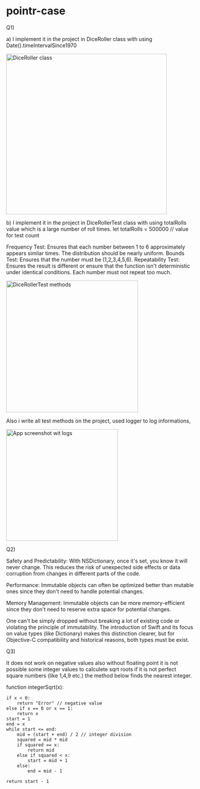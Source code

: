 # pointr-case

Q1)

a) I implement it in the project in DiceRoller class with using Date().timeIntervalSince1970

<img width="431" alt="DiceRoller class" src="https://github.com/rcanbaba/pointr-case/assets/32519328/7731f786-2ca2-4ed1-9929-11441f31252c">

b) I implement it in the project in DiceRollerTest class with using totalRolls value which is a large number of roll times.
let totalRolls = 500000 // value for test count

Frequency Test: Ensures that each number between 1 to 6 approximately appears similar times. The distribution should be nearly uniform.
Bounds Test: Ensures that the number must be (1,2,3,4,5,6).
Repeatability Test: Ensures the result is different or ensure that the function isn't deterministic under identical conditions. Each number must not repeat too much.

<img width="354" alt="DiceRollerTest methods" src="https://github.com/rcanbaba/pointr-case/assets/32519328/7d517cbc-9674-46e7-bc6b-03c12c377a7a">

Also i write all test methods on the project, used logger to log informations,

<img width="300" alt="App screenshot wit logs" src="https://github.com/rcanbaba/pointr-case/assets/32519328/34495007-f3b1-4129-b6c3-258e00794ade">




Q2)

Safety and Predictability: With NSDictionary, once it's set, you know it will never change. This reduces the risk of unexpected side effects or data corruption from changes in different parts of the code.

Performance: Immutable objects can often be optimized better than mutable ones since they don't need to handle potential changes.

Memory Management: Immutable objects can be more memory-efficient since they don't need to reserve extra space for potential changes.

One can't be simply dropped without breaking a lot of existing code or violating the principle of immutability. The introduction of Swift and its focus on value types (like Dictionary) makes this distinction clearer, but for Objective-C compatibility and historical reasons, both types must be exist.

Q3) 

It does not work on negative values also without floating point it is not possible some integer values to calculete sqrt roots if it is not perfect square numbers (like 1,4,9 etc.) the method below finds the nearest integer.


function integerSqrt(x):

    if x < 0:
        return "Error" // negative value
    else if x == 0 or x == 1:
        return x
    start = 1
    end = x
    while start <= end:
        mid = (start + end) / 2 // integer division
        squared = mid * mid
        if squared == x:
            return mid
        else if squared < x:
            start = mid + 1
        else:
            end = mid - 1

    return start - 1


